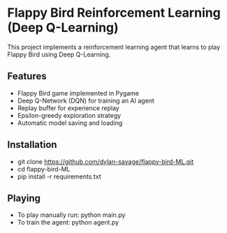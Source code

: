 # Flappy Bird Reinforcement Learning (Deep Q-Learning)
This project implements a reinforcement learning agent that learns to play Flappy Bird using Deep Q-Learning.

## Features
- Flappy Bird game implemented in Pygame
- Deep Q-Network (DQN) for training an AI agent
- Replay buffer for experience replay
- Epsilon-greedy exploration strategy
- Automatic model saving and loading

## Installation

 - git clone https://github.com/dylan-savage/flappy-bird-ML.git
 - cd flappy-bird-ML
 - pip install -r requirements.txt

 ## Playing
 - To play manually run: python main.py
 - To train the agent: python agent.py
